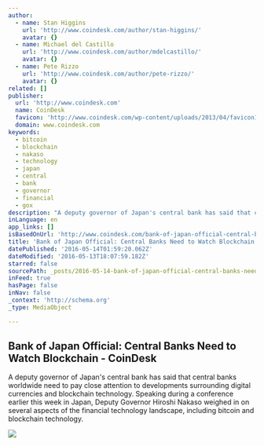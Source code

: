 ```yaml
---
author:
  - name: Stan Higgins
    url: 'http://www.coindesk.com/author/stan-higgins/'
    avatar: {}
  - name: Michael del Castillo
    url: 'http://www.coindesk.com/author/mdelcastillo/'
    avatar: {}
  - name: Pete Rizzo
    url: 'http://www.coindesk.com/author/pete-rizzo/'
    avatar: {}
related: []
publisher:
  url: 'http://www.coindesk.com'
  name: CoinDesk
  favicon: 'http://www.coindesk.com/wp-content/uploads/2013/04/favicon1.ico?ffe887'
  domain: www.coindesk.com
keywords:
  - bitcoin
  - blockchain
  - nakaso
  - technology
  - japan
  - central
  - bank
  - governor
  - financial
  - gox
description: "A deputy governor of Japan's central bank has said that central banks worldwide need to pay close attention to developments surrounding digital currencies and blockchain technology. Speaking during a conference earlier this week in Japan, Deputy Governor Hiroshi Nakaso weighed in on several aspects of the financial technology landscape, including bitcoin and blockchain technology."
inLanguage: en
app_links: []
isBasedOnUrl: 'http://www.coindesk.com/bank-of-japan-official-central-banks-need-to-watch-blockchains-closely/'
title: 'Bank of Japan Official: Central Banks Need to Watch Blockchain - CoinDesk'
datePublished: '2016-05-14T01:59:20.062Z'
dateModified: '2016-05-13T18:07:59.182Z'
starred: false
sourcePath: _posts/2016-05-14-bank-of-japan-official-central-banks-need-to-watch-blockcha.md
inFeed: true
hasPage: false
inNav: false
_context: 'http://schema.org'
_type: MediaObject

---
```

<article style=""><h1>Bank of Japan Official: Central Banks Need to Watch Blockchain - CoinDesk</h1><p>A deputy governor of Japan's central bank has said that central banks worldwide need to pay close attention to developments surrounding digital currencies and blockchain technology. Speaking during a conference earlier this week in Japan, Deputy Governor Hiroshi Nakaso weighed in on several aspects of the financial technology landscape, including bitcoin and blockchain technology.</p><img src="http://media.coindesk.com/2014/10/shutterstock_55402831.jpg" /></article>